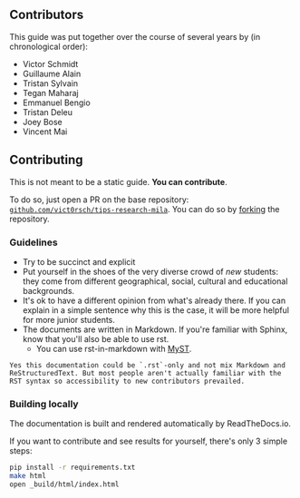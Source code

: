 ## Contributors

This guide was put together over the course of several years by (in chronological order):

* Victor Schmidt
* Guillaume Alain
* Tristan Sylvain
* Tegan Maharaj
* Emmanuel Bengio
* Tristan Deleu
* Joey Bose
* Vincent Mai

## Contributing

This is not meant to be a static guide. **You can contribute**.

To do so, just open a PR on the base repository: [`github.com/vict0rsch/tips-research-mila`](https://github.com/vict0rsch/tips-research-mila). You can do so by [forking](https://github.com/vict0rsch/tips-research-mila/fork) the repository.

### Guidelines

* Try to be succinct and explicit
* Put yourself in the shoes of the very diverse crowd of _new_ students: they come from different geographical, social, cultural and educational backgrounds.
* It's ok to have a different opinion from what's already there. If you can explain in a simple sentence why this is the case, it will be more helpful for more junior students.
* The documents are written in Markdown. If you're familiar with Sphinx, know that you'll also be able to use rst.
  * You can use rst-in-markdown with [MyST](https://myst-parser.readthedocs.io/en/latest/index.html).

```{note}
Yes this documentation could be `.rst`-only and not mix Markdown and ReStructuredText. But most people aren't actually familiar with the RST syntax so accessibility to new contributors prevailed.
```

### Building locally

The documentation is built and rendered automatically by ReadTheDocs.io.

If you want to contribute and see results for yourself, there's only 3 simple steps:

```bash
pip install -r requirements.txt
make html
open _build/html/index.html
```
